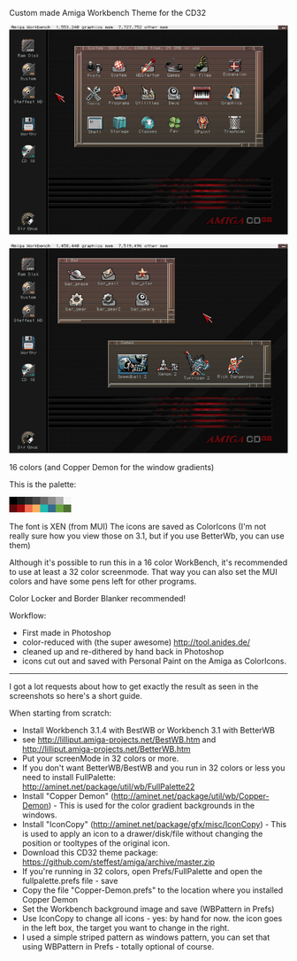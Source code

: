 Custom made Amiga Workbench Theme for the CD32

![CD32 Skin preview 1](./preview1.png?raw=true)

![CD32 Skin preview 2](./preview2.png?raw=true)

16 colors
(and Copper Demon for the window gradients)

This is the palette:

![CD32 Skin preview 1](./palette.png?raw=true)

The font is XEN (from MUI)
The icons are saved as ColorIcons
(I'm not really sure how you view those on 3.1, but if you use BetterWb, you can use them)

Although it's possible to run this in a 16 color WorkBench, it's recommended to use at least a 32 color screenmode.
That way you can also set the MUI colors and have some pens left for other programs.

Color Locker and Border Blanker recommended!

Workflow:
 - First made in Photoshop
 - color-reduced with (the super awesome) http://tool.anides.de/
 - cleaned up and re-dithered by hand back in Photoshop
 - icons cut out and saved with Personal Paint on the Amiga as ColorIcons.

 - - - - - - -

 I got a lot requests about how to get exactly the result as seen in the screenshots so here's a short guide.

 When starting from scratch:
 - Install Workbench 3.1.4 with BestWB or Workbench 3.1 with BetterWB
 - see http://lilliput.amiga-projects.net/BestWB.htm and  http://lilliput.amiga-projects.net/BetterWB.htm
 - Put your screenMode in 32 colors or more.
 - If you don't want BetterWB/BestWB and you run in 32 colors or less you need to install FullPalette: http://aminet.net/package/util/wb/FullPalette22
 - Install "Copper Demon" (http://aminet.net/package/util/wb/Copper-Demon) - This is used for the color gradient backgrounds in the windows.
 - Install "IconCopy" (http://aminet.net/package/gfx/misc/IconCopy) - This is used to apply an icon to a drawer/disk/file without changing the position or tooltypes of the original icon.
 - Download this CD32 theme package: https://github.com/steffest/amiga/archive/master.zip
 - If you're running in 32 colors, open Prefs/FullPalette and open the fullpalette.prefs file - save
 - Copy the file "Copper-Demon.prefs" to the location where you installed Copper Demon
 - Set the Workbench background image and save (WBPattern in Prefs)
 - Use IconCopy to change all icons - yes: by hand for now. the icon goes in the left box, the target you want to change in the right.
 - I used a simple striped pattern as windows pattern, you can set that using WBPattern in Prefs - totally optional of course.




